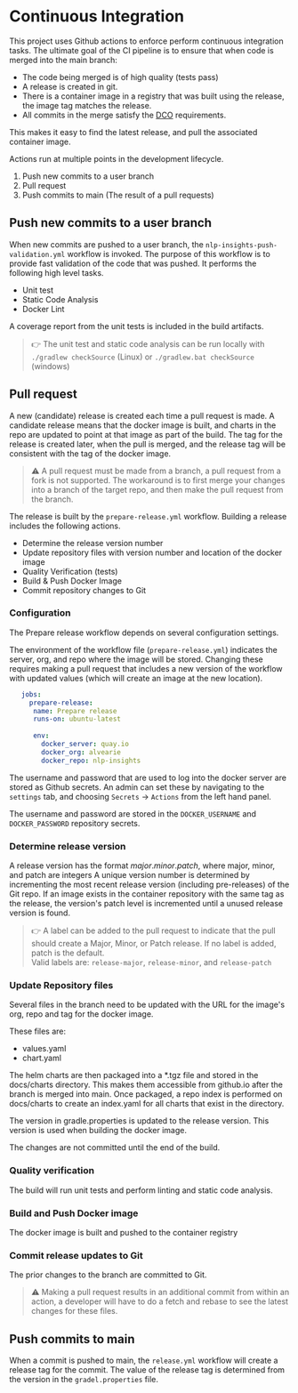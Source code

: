 # Continuous Integration

This project uses Github actions to enforce perform continuous integration tasks. 
The ultimate goal of the CI pipeline is to ensure that when code is merged into the main branch:

- The code being merged is of high quality (tests pass)
- A release is created in git.
- There is a container image in a registry that was built using the release, the image tag matches the release.
- All commits in the merge satisfy the [DCO](https://github.com/apps/dco) requirements.

This makes it easy to find the latest release, and pull the associated container image.

Actions run at multiple points in the development lifecycle.

1. Push new commits to a user branch
1. Pull request
1. Push commits to main (The result of a pull requests)

## Push new commits to a user branch
When new commits are pushed to a user branch, the `nlp-insights-push-validation.yml` workflow is invoked. The purpose of this workflow is to provide fast validation of the code that was pushed. It performs the following high level tasks.

- Unit test
- Static Code Analysis
- Docker Lint

A coverage report from the unit tests is included in the build artifacts.

> :point_right: The unit test and static code analysis can be run locally with `./gradlew checkSource` (Linux) or `./gradlew.bat checkSource` (windows)

## Pull request
A new (candidate) release is created each time a pull request is made. 
A candidate release means that the docker image is built, and charts in the repo are updated to point at that image as part of the build.
The tag for the release is created later, when the pull is merged, and the release tag will be consistent with the tag of the docker image.

> :warning: A pull request must be made from a branch, a pull request from a fork is not supported.
> The workaround is to first merge your changes into a branch of the target repo, and then make the pull request from the branch.

The release is built by the `prepare-release.yml` workflow.
Building a release includes the following actions.

- Determine the release version number
- Update repository files with version number and location of the docker image
- Quality Verification (tests)
- Build & Push Docker Image
- Commit repository changes to Git

### Configuration
The Prepare release workflow depends on several configuration settings.

The environment of the workflow file (`prepare-release.yml`) indicates the server, org, and repo
 where the image will be stored. Changing these requires making a pull request that includes a new version of
 the workflow with updated values (which will create an image at the new location).
 
```yaml
   jobs:
     prepare-release:
      name: Prepare release
      runs-on: ubuntu-latest
  
      env:
        docker_server: quay.io
        docker_org: alvearie
        docker_repo: nlp-insights
```

The username and password that are used to log into the docker server are stored as Github secrets.
An admin can set these by navigating to the `settings` tab, and choosing `Secrets` -> `Actions` from the left hand panel.

The username and password are stored in the `DOCKER_USERNAME` and `DOCKER_PASSWORD` repository secrets.

### Determine release version

  A release version has the format _major_._minor_._patch_, where major, minor, and patch are integers 
  A unique version number is determined by incrementing the most recent release version (including pre-releases) of the Git repo.
  If an image exists in the container repository with the same tag as the release, the version's patch level is incremented 
  until a unused release version is found.
  
  > :point_right: A label can be added to the pull request to indicate that the pull should create a Major, Minor, or Patch release.
  > If no label is added, patch is the default.  
  > Valid labels are: `release-major`, `release-minor`, and `release-patch`
  
### Update Repository files
Several files in the branch need to be updated with the URL for the image's org, repo and tag for the docker image.

These files are:
- values.yaml
- chart.yaml

The helm charts are then packaged into a *.tgz file and stored in the docs/charts directory. This makes them accessible from github.io after
the branch is merged into main. Once packaged, a repo index is performed on docs/charts to create an index.yaml for all charts that exist in
the directory.

The version in gradle.properties is updated to the release version. This version is used when building the docker image.

The changes are not committed until the end of the build.

### Quality verification
The build will run unit tests and perform linting and static code analysis.

### Build and Push Docker image
The docker image is built and pushed to the container registry

### Commit release updates to Git
The prior changes to the branch are committed to Git.

> :warning: Making a pull request results in an additional commit from within an action,
a developer will have to do a fetch and rebase to see the latest changes for these files.

## Push commits to main
When a commit is pushed to main, the `release.yml` workflow will create a release tag for the commit.
The value of the release tag is determined from the version in the `gradel.properties` file.
